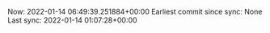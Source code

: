Now: 2022-01-14 06:49:39.251884+00:00 Earliest commit since sync: None Last sync: 2022-01-14 01:07:28+00:00
